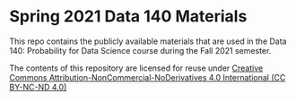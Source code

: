 # Spring 2021 Data 140 Materials
This repo contains the publicly available materials that are used in the Data 140: Probability for Data Science course during the Fall 2021 semester.

The contents of this repository are licensed for reuse under [Creative Commons Attribution-NonCommercial-NoDerivatives 4.0 International (CC BY-NC-ND 4.0)](http://creativecommons.org/licenses/by-nc-nd/4.0/)
